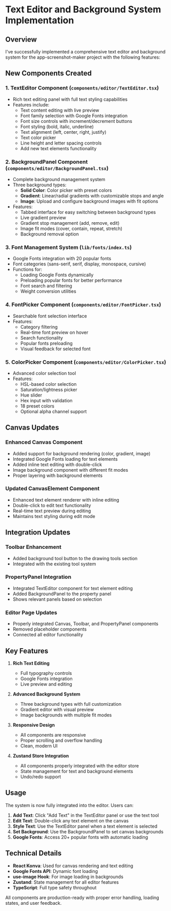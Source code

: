 # Text Editor and Background System Implementation

## Overview
I've successfully implemented a comprehensive text editor and background system for the app-screenshot-maker project with the following features:

## New Components Created

### 1. **TextEditor Component** (`components/editor/TextEditor.tsx`)
- Rich text editing panel with full text styling capabilities
- Features include:
  - Text content editing with live preview
  - Font family selection with Google Fonts integration
  - Font size controls with increment/decrement buttons
  - Font styling (bold, italic, underline)
  - Text alignment (left, center, right, justify)
  - Text color picker
  - Line height and letter spacing controls
  - Add new text elements functionality

### 2. **BackgroundPanel Component** (`components/editor/BackgroundPanel.tsx`)
- Complete background management system
- Three background types:
  - **Solid Color**: Color picker with preset colors
  - **Gradient**: Linear/radial gradients with customizable stops and angle
  - **Image**: Upload and configure background images with fit options
- Features:
  - Tabbed interface for easy switching between background types
  - Live gradient preview
  - Gradient stop management (add, remove, edit)
  - Image fit modes (cover, contain, repeat, stretch)
  - Background removal option

### 3. **Font Management System** (`lib/fonts/index.ts`)
- Google Fonts integration with 20 popular fonts
- Font categories (sans-serif, serif, display, monospace, cursive)
- Functions for:
  - Loading Google Fonts dynamically
  - Preloading popular fonts for better performance
  - Font search and filtering
  - Weight conversion utilities

### 4. **FontPicker Component** (`components/editor/FontPicker.tsx`)
- Searchable font selection interface
- Features:
  - Category filtering
  - Real-time font preview on hover
  - Search functionality
  - Popular fonts preloading
  - Visual feedback for selected font

### 5. **ColorPicker Component** (`components/editor/ColorPicker.tsx`)
- Advanced color selection tool
- Features:
  - HSL-based color selection
  - Saturation/lightness picker
  - Hue slider
  - Hex input with validation
  - 18 preset colors
  - Optional alpha channel support

## Canvas Updates

### Enhanced Canvas Component
- Added support for background rendering (color, gradient, image)
- Integrated Google Fonts loading for text elements
- Added inline text editing with double-click
- Image background component with different fit modes
- Proper layering with background elements

### Updated CanvasElement Component
- Enhanced text element renderer with inline editing
- Double-click to edit text functionality
- Real-time text preview during editing
- Maintains text styling during edit mode

## Integration Updates

### Toolbar Enhancement
- Added background tool button to the drawing tools section
- Integrated with the existing tool system

### PropertyPanel Integration
- Integrated TextEditor component for text element editing
- Added BackgroundPanel to the property panel
- Shows relevant panels based on selection

### Editor Page Updates
- Properly integrated Canvas, Toolbar, and PropertyPanel components
- Removed placeholder components
- Connected all editor functionality

## Key Features

1. **Rich Text Editing**
   - Full typography controls
   - Google Fonts integration
   - Live preview and editing

2. **Advanced Background System**
   - Three background types with full customization
   - Gradient editor with visual preview
   - Image backgrounds with multiple fit modes

3. **Responsive Design**
   - All components are responsive
   - Proper scrolling and overflow handling
   - Clean, modern UI

4. **Zustand Store Integration**
   - All components properly integrated with the editor store
   - State management for text and background elements
   - Undo/redo support

## Usage

The system is now fully integrated into the editor. Users can:

1. **Add Text**: Click "Add Text" in the TextEditor panel or use the text tool
2. **Edit Text**: Double-click any text element on the canvas
3. **Style Text**: Use the TextEditor panel when a text element is selected
4. **Set Background**: Use the BackgroundPanel to set canvas backgrounds
5. **Google Fonts**: Access 20+ popular fonts with automatic loading

## Technical Details

- **React Konva**: Used for canvas rendering and text editing
- **Google Fonts API**: Dynamic font loading
- **use-image Hook**: For image loading in backgrounds
- **Zustand**: State management for all editor features
- **TypeScript**: Full type safety throughout

All components are production-ready with proper error handling, loading states, and user feedback.